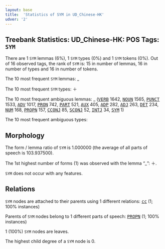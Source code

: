 ```yaml
---
layout: base
title:  'Statistics of SYM in UD_Chinese-HK'
udver: '2'
---
```


## Treebank Statistics: UD_Chinese-HK: POS Tags: `SYM`

There are 1 `SYM` lemmas (6%), 1 `SYM` types (0%) and 1 `SYM` tokens (0%).
Out of 16 observed tags, the rank of `SYM` is: 15 in number of lemmas, 16 in number of types and 16 in number of tokens.

The 10 most frequent `SYM` lemmas: _

The 10 most frequent `SYM` types:  ＋

The 10 most frequent ambiguous lemmas: _ (<tt><a href="zh_hk-pos-VERB.html">VERB</a></tt> 1642, <tt><a href="zh_hk-pos-NOUN.html">NOUN</a></tt> 1565, <tt><a href="zh_hk-pos-PUNCT.html">PUNCT</a></tt> 1533, <tt><a href="zh_hk-pos-ADV.html">ADV</a></tt> 1017, <tt><a href="zh_hk-pos-PRON.html">PRON</a></tt> 742, <tt><a href="zh_hk-pos-PART.html">PART</a></tt> 521, <tt><a href="zh_hk-pos-AUX.html">AUX</a></tt> 405, <tt><a href="zh_hk-pos-ADP.html">ADP</a></tt> 282, <tt><a href="zh_hk-pos-ADJ.html">ADJ</a></tt> 263, <tt><a href="zh_hk-pos-DET.html">DET</a></tt> 234, <tt><a href="zh_hk-pos-NUM.html">NUM</a></tt> 168, <tt><a href="zh_hk-pos-PROPN.html">PROPN</a></tt> 157, <tt><a href="zh_hk-pos-CCONJ.html">CCONJ</a></tt> 85, <tt><a href="zh_hk-pos-SCONJ.html">SCONJ</a></tt> 52, <tt><a href="zh_hk-pos-INTJ.html">INTJ</a></tt> 34, <tt><a href="zh_hk-pos-SYM.html">SYM</a></tt> 1)

The 10 most frequent ambiguous types:  



## Morphology

The form / lemma ratio of `SYM` is 1.000000 (the average of all parts of speech is 103.937500).

The 1st highest number of forms (1) was observed with the lemma “_”: ＋.

`SYM` does not occur with any features.


## Relations

`SYM` nodes are attached to their parents using 1 different relations: <tt><a href="zh_hk-dep-cc.html">cc</a></tt> (1; 100% instances)

Parents of `SYM` nodes belong to 1 different parts of speech: <tt><a href="zh_hk-pos-PROPN.html">PROPN</a></tt> (1; 100% instances)

1 (100%) `SYM` nodes are leaves.

The highest child degree of a `SYM` node is 0.

